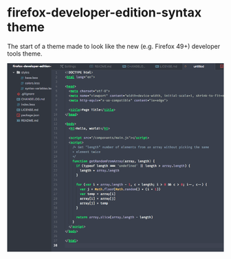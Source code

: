 # firefox-developer-edition-syntax theme

The start of a theme made to look like the new (e.g. Firefox 49+) developer tools theme.

![A screenshot theme](https://raw.githubusercontent.com/blakek/firefox-developer-edition-syntax/master/screenshot.png)

